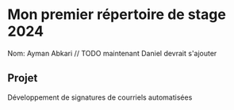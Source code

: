 # Mon premier répertoire de stage 2024

Nom: Ayman Abkari
// TODO maintenant Daniel devrait s'ajouter


## Projet
Développement de signatures de courriels automatisées
